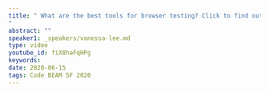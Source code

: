 ```yaml
---
title: " What are the best tools for browser testing? Click to find out
"
abstract: ""
speaker1: _speakers/vanessa-lee.md
type: video
youtube_id: fiX8haFqHPg
keywords: 
date: 2020-06-15
tags: Code BEAM SF 2020
---
```



